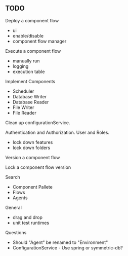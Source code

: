 ## TODO

Deploy a component flow
  - ui
  - enable/disable
  - component flow manager

Execute a component flow
  - manually run
  - logging
  - execution table

Implement Components
 - Scheduler
 - Database Writer
 - Database Reader
 - File Writer
 - File Reader 

Clean up configurationService.  

Authentication and Authorization. User and Roles.
 - lock down features
 - lock down folders

Version a component flow

Lock a component flow version

Search
 - Component Pallete
 - Flows
 - Agents

General
 - drag and drop
 - unit test runtimes
 
Questions
 - Should "Agent" be renamed to "Environment"
 - ConfigurationService - Use spring or symmetric-db?